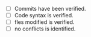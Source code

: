 - [ ] Commits have been verified.
- [ ] Code syntax is verified.
- [ ] fles modified is verified.
- [ ] no conflicts is identified.
